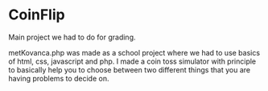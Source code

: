 # CoinFlip
Main project we had to do for grading.

metKovanca.php was made as a school project where we had to use basics of html, css, javascript and php. I made a coin toss simulator with principle to basically help you to choose between two different things that you are having problems to decide on.
